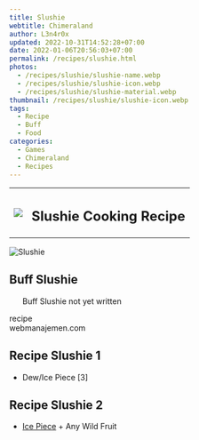 ```yaml
---
title: Slushie
webtitle: Chimeraland
author: L3n4r0x
updated: 2022-10-31T14:52:28+07:00
date: 2022-01-06T20:56:03+07:00
permalink: /recipes/slushie.html
photos:
  - /recipes/slushie/slushie-name.webp
  - /recipes/slushie/slushie-icon.webp
  - /recipes/slushie/slushie-material.webp
thumbnail: /recipes/slushie/slushie-icon.webp
tags:
  - Recipe
  - Buff
  - Food
categories:
  - Games
  - Chimeraland
  - Recipes
---
```


<section id="bootstrap-wrapper"><link rel="stylesheet" href="https://cdn.statically.io/gh/dimaslanjaka/Web-Manajemen/40ac3225/css/bootstrap-4.5-wrapper.css"/><div class="row mb-2"><div class="col-md-12 mb-2"><table class="table" id="post-info"><tbody><tr><td><img class="d-inline-block me-2" src="/chimeraland/recipes/slushie/slushie-icon.webp" width="auto" height="auto"/></td><td><h1 class="fs-5">Slushie Cooking Recipe</h1></td></tr></tbody></table></div></div><div class="card mb-2"><div class="row g-0"><div class="col-sm-4 position-relative mb-2"><img src="/chimeraland/recipes/slushie/slushie-material.webp" class="card-img fit-cover w-100 h-100" alt="Slushie" data-fancybox="true"/></div><div class="col-sm-8 mb-2"><div class="card-body"><h2 class="card-title fs-5">Buff Slushie</h2><div class="card-text"><ul>Buff Slushie not yet written</ul></div><span class="badge rounded-pill bg-dark">recipe</span></div><div class="card-footer text-end text-muted">webmanajemen.com</div></div></div></div><div class="row mb-2"><div class="col-12 col-lg-6 recipe-item mb-2"><div class="card"><div class="card-body"><h2 class="card-title fs-5">Recipe Slushie 1</h2><div class="card-text"><ul><li>Dew/Ice Piece [3]</li></ul></div></div></div></div><div class="col-12 col-lg-6 recipe-item mb-2"><div class="card"><div class="card-body"><h2 class="card-title fs-5">Recipe Slushie 2</h2><div class="card-text"><ul><li><a class="text-decoration-none" href="/chimeraland/materials/ice-piece.html">Ice Piece</a><span> + </span>Any Wild Fruit</li></ul></div></div></div></div></div></section>